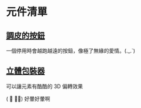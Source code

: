 <script setup>
import BtnNaughty from '../../src/components/btn-naughty/btn-naughty.vue';
import WrapperStereoscopic from '../../src/components/wrapper-stereoscopic/wrapper-stereoscopic.vue';
import WrapperStereoscopicLayer from '../../src/components/wrapper-stereoscopic/wrapper-stereoscopic-layer.vue';
</script>

# 元件清單

## [調皮的按鈕](./btn-naughty/)

一個停用時會越跑越遠的按鈕，像極了無緣的愛情。(._.`)

<div class="flex">
  <btn-naughty label="你是好人" z-index="99" disable/>
</div>

## [立體包裝器](./wrapper-stereoscopic/)

可以讓元素有酷酷的 3D 偏轉效果

<div class="flex">
  <wrapper-stereoscopic v-slot="wrapper">
  <div
    class=" p-10 border rounded flex-center"
    :style="wrapper.style"
  >
    <wrapper-stereoscopic-layer v-slot="layer01">
      <div
        class=" p-10 border rounded flex-center"
        :style="layer01.style"
      >
        <wrapper-stereoscopic-layer v-slot="layer02">
          <div class="text-xl font-bold">
            ( ﾟ ∀。) 好暈好暈啊
          </div>
        </wrapper-stereoscopic-layer>
      </div>
    </wrapper-stereoscopic-layer>
  </div>
</wrapper-stereoscopic>
</div>
